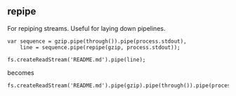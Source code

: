 ## repipe

For repiping streams. Useful for laying down pipelines.

```
var sequence = gzip.pipe(through()).pipe(process.stdout),
	line = sequence.pipe(repipe(gzip, process.stdout));
    
fs.createReadStream('README.md').pipe(line);
```
becomes
```
fs.createReadStream('README.md').pipe(gzip).pipe(through()).pipe(process.stdout)
```